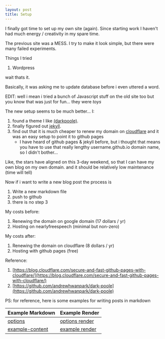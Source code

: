 ```yaml
---
layout: post
title: Setup
---
```


I finally got time to set up my own site (again). Since starting work I haven't had much energy / creativity in my spare time. 

The previous site was a MESS. I try to make it look simple, but there were many failed experiments.

Things I tried 
1. Wordpress

wait thats it.

Basically, it was asking me to update database before i even uttered a word. 

EDIT: well i mean i tried a bunch of Javascript stuff on the old site too but you know that was just for fun... they were _toys_

The new setup seems to be much better... I:
1. found a theme I like [(darkpoole)](https://github.com/andrewhwanpark/dark-poole).
2. finally figured out [jekyll](https://jekyllrb.com). 
3. find out that it is much cheaper to renew my domain on [cloudflare](https://www.cloudflare.com) and it was an easy setup to point it to github pages
   - I have heard of github pages & jekyll before, but i thought that means you have to use that really lengthy username.github.io domain name, so I didn't bother...


Like, the stars have aligned on this 3-day weekend, so that I can have my own blog on my own domain. and it should be relatively low maintenance (time will tell)

Now if i want to write a new blog post the process is
1. Write a new markdown file
2. push to github 
3. there is no step 3

My costs before:
1. Renewing the domain on google domain (17 dollars / yr) 
1. Hosting on nearlyfreespeech (minimal but non-zero)

My costs after:
1. Renewing the domain on cloudflare (8 dollars / yr) 
1. Hosting with github pages (free)

Reference:
1. [https://blog.cloudflare.com/secure-and-fast-github-pages-with-cloudflare/](https://blog.cloudflare.com/secure-and-fast-github-pages-with-cloudflare/)
2. [https://github.com/andrewhwanpark/dark-poole](https://github.com/andrewhwanpark/dark-poole)


PS: for reference, here is some examples for writing posts in markdown

 Example Markdown | Example Render 
 -----|------
 [options](https://raw.githubusercontent.com/andrewhwanpark/dark-poole/master/_posts/2020-04-03-options.md) | [options render](https://andrewhwanpark.github.io/dark-poole/2020/04/03/options/)
 [example-content](https://raw.githubusercontent.com/andrewhwanpark/dark-poole/master/_posts/2020-04-02-example-content.md) | [example render](https://andrewhwanpark.github.io/dark-poole/2020/04/02/example-content/)
 